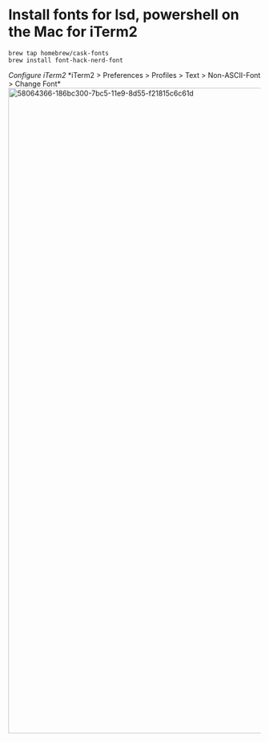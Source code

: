 # Install fonts for lsd, powershell on the Mac for iTerm2
```
brew tap homebrew/cask-fonts
brew install font-hack-nerd-font
```
*Configure iTerm2*
\*iTerm2 > Preferences > Profiles > Text > Non-ASCII-Font > Change Font\*
<img width="1286" alt="58064366-186bc300-7bc5-11e9-8d55-f21815c6c61d" src="https://user-images.githubusercontent.com/5607779/116612525-a8642c80-a905-11eb-976f-afbb6f97faea.png">
